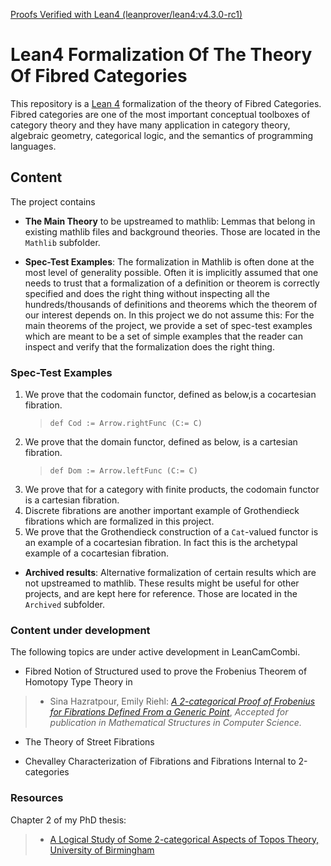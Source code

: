 [Proofs Verified with Lean4 (leanprover/lean4:v4.3.0-rc1)](https://github.com/sinhp/LeanHomotopyFrobenius/blob/master/lean-toolchain)

# Lean4 Formalization Of The Theory Of Fibred Categories

This repository is a [Lean 4](https://github.com/leanprover/lean4) formalization of the theory of Fibred Categories. Fibred categories are one of the most important conceptual toolboxes of category theory and they have many application in category theory, algebraic geometry, categorical logic, and the semantics of programming languages. 

## Content

The project contains

* **The Main Theory** to be upstreamed to mathlib: Lemmas that belong in existing mathlib files and background theories. Those are located in the `Mathlib` subfolder.

* **Spec-Test Examples**: The formalization in Mathlib is often done at the most level of generality possible. Often it is implicitly assumed that one needs to trust that a formalization of a definition or theorem is correctly specified and does the right thing without inspecting all the hundreds/thousands of definitions and theorems which the theorem of our interest depends on. In this project we do not assume this: For the main theorems of the project, we provide a set of spec-test examples which are meant to be a set of simple examples that the reader can inspect and verify that the formalization does the right thing.

### Spec-Test Examples

1. We prove that the codomain functor, defined as below,is a cocartesian fibration. 
    > `def Cod := Arrow.rightFunc (C:= C)`
2. We prove that the domain functor, defined as below, is a cartesian fibration.
    > `def Dom := Arrow.leftFunc (C:= C)`
3. We prove that for a category with finite products, the codomain functor is a cartesian fibration.   
4. Discrete fibrations are another important example of Grothendieck fibrations which are formalized in this project. 
5. We prove that the Grothendieck construction of a `Cat`-valued functor is an example of a cocartesian fibration. In fact this is the archetypal example of a cocartesian fibration.
* **Archived results**: Alternative formalization of certain results which are not upstreamed to mathlib. These results might be useful for other projects, and are kept here for reference. Those are located in the `Archived` subfolder.


### Content under development

The following topics are under active development in LeanCamCombi.

* Fibred Notion of Structured used to prove the Frobenius Theorem of Homotopy Type Theory in 

> - Sina Hazratpour, Emily Riehl: [*A 2-categorical Proof of Frobenius for Fibrations Defined From a Generic Point*](https://arxiv.org/abs/2210.00078), *Accepted for publication in Mathematical Structures in Computer Science.* 

* The Theory of Street Fibrations 

* Chevalley Characterization of Fibrations and Fibrations Internal to 2-categories

### Resources 
Chapter 2 of my PhD thesis: 
> - [A Logical Study of Some 2-categorical Aspects of Topos Theory, University of Birmingham](https://etheses.bham.ac.uk//id/eprint/9752/7/Hazratpour2019PhD.pdf)



